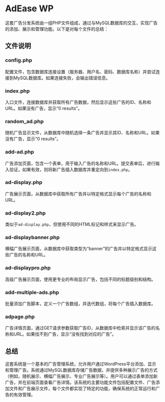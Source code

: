 # AdEase WP

这套广告分发系统由一组PHP文件组成，通过与MySQL数据库的交互，实现广告的添加、展示和管理功能。以下是对每个文件的总结：

## 文件说明

### config.php
配置文件，包含数据库连接设置（服务器、用户名、密码、数据库名称）并尝试连接到MySQL数据库。如果连接失败，会输出错误信息。

### index.php
入口文件，连接数据库并获取所有广告数据，然后显示这些广告的ID、名称和URL。如果没有广告，显示“0 results”。

### random_ad.php
随机广告显示文件，从数据库中随机选择一条广告并显示其ID、名称和URL。如果没有广告，显示“0 results”。

### add-ad.php
广告添加页面，包含一个表单，用于输入广告的名称和URL。提交表单后，进行输入验证，如果有效，则将新广告插入数据库并重定向到`index.php`。

### ad-display.php
广告展示页面，从数据库中获取所有广告并以特定格式显示每个广告的名称和URL。

### ad-display2.php
类似于`ad-display.php`，但使用不同的HTML标记和样式来显示广告。

### ad-displaybanner.php
横幅广告展示页面，从数据库中获取类型为“banner”的广告并以特定格式显示这些广告的名称和URL。

### ad-displaypro.php
高级广告展示页面，使用更专业的布局显示广告，包括不同的标题级别和结构。

### add-multiple-ads.php
批量添加广告脚本，定义一个广告数组，并迭代数组，将每个广告插入数据库。

### adpage.php
广告详情页面，通过GET请求参数获取广告ID，从数据库中检索并显示该广告的名称和URL。如果找不到广告，显示“没有找到对应的广告”。

## 总结
这套系统是一个基本的广告管理系统，允许用户通过WordPress平台添加、显示和管理广告。系统通过MySQL数据库存储广告数据，并提供多种展示广告的方式（例如，随机展示、横幅广告展示、专业广告展示等）。用户可以通过表单添加新广告，并在前端页面查看广告详情。该系统的主要功能文件包括配置文件、广告添加文件和广告展示文件，每个文件都实现了特定的功能，确保系统的正常运行和广告的有效管理。
